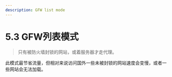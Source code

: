 ```yaml
---
description: GFW list mode
---
```


# 5.3  GFW列表模式

> 只有被防火墙封锁的网站，或着服务器才走代理。

此模式最节省流量，但相对来说访问国外一些未被封锁的网站速度会变慢，或者一些网站会无法加载。
